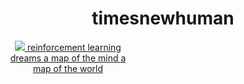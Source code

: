 <body>
    <div class="doc_container">
        <div class="container">
            <h1 align="center">timesnewhuman</h1>
            <div align="center" style="width: 200px;">
                <a href="https://github.com/timesnewhuman/machinelearning.github.io">
                    <img src="https://github.com/timesnewhuman/machinelearning.github.io/blob/main/bayesian_bandit.gif">
                </a>
                <a href="https://github.com/timesnewhuman/machinelearning.github.io">
                    reinforcement learning
                </a>
            </div>
            <div align="center" style="width: 200px;">
                <a href="">
                    dreams
                </a>
                <a href="">
                    a map of the mind
                </a>
                <a href="https://earth.google.com/web/">
                    a map of the world
                </a>
            </div>
        </div>
    </div>
</body>
